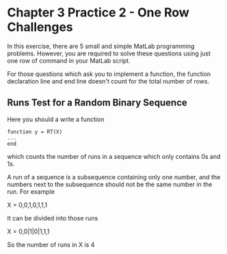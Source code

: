 # Chapter 3 Practice 2 - One Row Challenges  
In this exercise, there are 5 small and simple MatLab programming problems. However, you are required to solve these questions using just one row of command in your MatLab script.  

For those questions which ask you to implement a function, the function declaration line and end line doesn't count for the total number of rows.

## Runs Test for a Random Binary Sequence  
Here you should a write a function  
```
function y = RT(X)
...
end
```  

which counts the number of runs in a sequence which only contains 0s and 1s.

A run of a sequence is a subsequence containing only one number, and the numbers next to the subsequence should not be the same number in the run. For example 

X = 0,0,1,0,1,1,1  

It can be divided into those runs  

X = 0,0|1|0|1,1,1  

So the number of runs in X is 4  